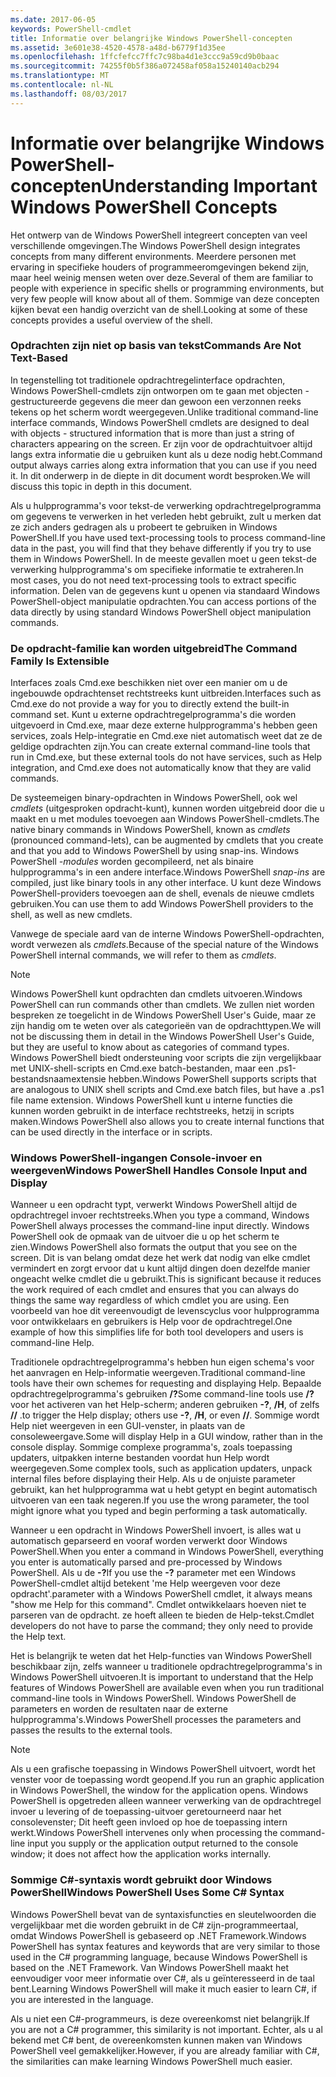 ```yaml
---
ms.date: 2017-06-05
keywords: PowerShell-cmdlet
title: Informatie over belangrijke Windows PowerShell-concepten
ms.assetid: 3e601e38-4520-4578-a48d-b6779f1d35ee
ms.openlocfilehash: 1ffcfefcc7ffc7c98ba4d1e3ccc9a59cd9b0baac
ms.sourcegitcommit: 74255f0b5f386a072458af058a15240140acb294
ms.translationtype: MT
ms.contentlocale: nl-NL
ms.lasthandoff: 08/03/2017
---
```

# <a name="understanding-important-windows-powershell-concepts"></a><span data-ttu-id="5b086-103">Informatie over belangrijke Windows PowerShell-concepten</span><span class="sxs-lookup"><span data-stu-id="5b086-103">Understanding Important Windows PowerShell Concepts</span></span>
<span data-ttu-id="5b086-104">Het ontwerp van de Windows PowerShell integreert concepten van veel verschillende omgevingen.</span><span class="sxs-lookup"><span data-stu-id="5b086-104">The Windows PowerShell design integrates concepts from many different environments.</span></span> <span data-ttu-id="5b086-105">Meerdere personen met ervaring in specifieke houders of programmeeromgevingen bekend zijn, maar heel weinig mensen weten over deze.</span><span class="sxs-lookup"><span data-stu-id="5b086-105">Several of them are familiar to people with experience in specific shells or programming environments, but very few people will know about all of them.</span></span> <span data-ttu-id="5b086-106">Sommige van deze concepten kijken bevat een handig overzicht van de shell.</span><span class="sxs-lookup"><span data-stu-id="5b086-106">Looking at some of these concepts provides a useful overview of the shell.</span></span>

### <a name="commands-are-not-text-based"></a><span data-ttu-id="5b086-107">Opdrachten zijn niet op basis van tekst</span><span class="sxs-lookup"><span data-stu-id="5b086-107">Commands Are Not Text-Based</span></span>
<span data-ttu-id="5b086-108">In tegenstelling tot traditionele opdrachtregelinterface opdrachten, Windows PowerShell-cmdlets zijn ontworpen om te gaan met objecten - gestructureerde gegevens die meer dan gewoon een verzonnen reeks tekens op het scherm wordt weergegeven.</span><span class="sxs-lookup"><span data-stu-id="5b086-108">Unlike traditional command-line interface commands, Windows PowerShell cmdlets are designed to deal with objects - structured information that is more than just a string of characters appearing on the screen.</span></span> <span data-ttu-id="5b086-109">Er zijn voor de opdrachtuitvoer altijd langs extra informatie die u gebruiken kunt als u deze nodig hebt.</span><span class="sxs-lookup"><span data-stu-id="5b086-109">Command output always carries along extra information that you can use if you need it.</span></span> <span data-ttu-id="5b086-110">In dit onderwerp in de diepte in dit document wordt besproken.</span><span class="sxs-lookup"><span data-stu-id="5b086-110">We will discuss this topic in depth in this document.</span></span>

<span data-ttu-id="5b086-111">Als u hulpprogramma's voor tekst-de verwerking opdrachtregelprogramma om gegevens te verwerken in het verleden hebt gebruikt, zult u merken dat ze zich anders gedragen als u probeert te gebruiken in Windows PowerShell.</span><span class="sxs-lookup"><span data-stu-id="5b086-111">If you have used text-processing tools to process command-line data in the past, you will find that they behave differently if you try to use them in Windows PowerShell.</span></span> <span data-ttu-id="5b086-112">In de meeste gevallen moet u geen tekst-de verwerking hulpprogramma's om specifieke informatie te extraheren.</span><span class="sxs-lookup"><span data-stu-id="5b086-112">In most cases, you do not need text-processing tools to extract specific information.</span></span> <span data-ttu-id="5b086-113">Delen van de gegevens kunt u openen via standaard Windows PowerShell-object manipulatie opdrachten.</span><span class="sxs-lookup"><span data-stu-id="5b086-113">You can access portions of the data directly by using standard Windows PowerShell object manipulation commands.</span></span>

### <a name="the-command-family-is-extensible"></a><span data-ttu-id="5b086-114">De opdracht-familie kan worden uitgebreid</span><span class="sxs-lookup"><span data-stu-id="5b086-114">The Command Family Is Extensible</span></span>
<span data-ttu-id="5b086-115">Interfaces zoals Cmd.exe beschikken niet over een manier om u de ingebouwde opdrachtenset rechtstreeks kunt uitbreiden.</span><span class="sxs-lookup"><span data-stu-id="5b086-115">Interfaces such as Cmd.exe do not provide a way for you to directly extend the built-in command set.</span></span> <span data-ttu-id="5b086-116">Kunt u externe opdrachtregelprogramma's die worden uitgevoerd in Cmd.exe, maar deze externe hulpprogramma's hebben geen services, zoals Help-integratie en Cmd.exe niet automatisch weet dat ze de geldige opdrachten zijn.</span><span class="sxs-lookup"><span data-stu-id="5b086-116">You can create external command-line tools that run in Cmd.exe, but these external tools do not have services, such as Help integration, and Cmd.exe does not automatically know that they are valid commands.</span></span>

<span data-ttu-id="5b086-117">De systeemeigen binary-opdrachten in Windows PowerShell, ook wel *cmdlets* (uitgesproken opdracht-kunt), kunnen worden uitgebreid door die u maakt en u met modules toevoegen aan Windows PowerShell-cmdlets.</span><span class="sxs-lookup"><span data-stu-id="5b086-117">The native binary commands in Windows PowerShell, known as *cmdlets* (pronounced command-lets), can be augmented by cmdlets that you create and that you add to Windows PowerShell by using snap-ins.</span></span> <span data-ttu-id="5b086-118">Windows PowerShell *-modules* worden gecompileerd, net als binaire hulpprogramma's in een andere interface.</span><span class="sxs-lookup"><span data-stu-id="5b086-118">Windows PowerShell *snap-ins* are compiled, just like binary tools in any other interface.</span></span> <span data-ttu-id="5b086-119">U kunt deze Windows PowerShell-providers toevoegen aan de shell, evenals de nieuwe cmdlets gebruiken.</span><span class="sxs-lookup"><span data-stu-id="5b086-119">You can use them to add Windows PowerShell providers to the shell, as well as new cmdlets.</span></span>

<span data-ttu-id="5b086-120">Vanwege de speciale aard van de interne Windows PowerShell-opdrachten, wordt verwezen als *cmdlets*.</span><span class="sxs-lookup"><span data-stu-id="5b086-120">Because of the special nature of the Windows PowerShell internal commands, we will refer to them as *cmdlets*.</span></span>

> [!NOTE]
> <span data-ttu-id="5b086-121">Windows PowerShell kunt opdrachten dan cmdlets uitvoeren.</span><span class="sxs-lookup"><span data-stu-id="5b086-121">Windows PowerShell can run commands other than cmdlets.</span></span> <span data-ttu-id="5b086-122">We zullen niet worden bespreken ze toegelicht in de Windows PowerShell User's Guide, maar ze zijn handig om te weten over als categorieën van de opdrachttypen.</span><span class="sxs-lookup"><span data-stu-id="5b086-122">We will not be discussing them in detail in the Windows PowerShell User's Guide, but they are useful to know about as categories of command types.</span></span> <span data-ttu-id="5b086-123">Windows PowerShell biedt ondersteuning voor scripts die zijn vergelijkbaar met UNIX-shell-scripts en Cmd.exe batch-bestanden, maar een .ps1-bestandsnaamextensie hebben.</span><span class="sxs-lookup"><span data-stu-id="5b086-123">Windows PowerShell supports scripts that are analogous to UNIX shell scripts and Cmd.exe batch files, but have a .ps1 file name extension.</span></span> <span data-ttu-id="5b086-124">Windows PowerShell kunt u interne functies die kunnen worden gebruikt in de interface rechtstreeks, hetzij in scripts maken.</span><span class="sxs-lookup"><span data-stu-id="5b086-124">Windows PowerShell also allows you to create internal functions that can be used directly in the interface or in scripts.</span></span>

### <a name="windows-powershell-handles-console-input-and-display"></a><span data-ttu-id="5b086-125">Windows PowerShell-ingangen Console-invoer en weergeven</span><span class="sxs-lookup"><span data-stu-id="5b086-125">Windows PowerShell Handles Console Input and Display</span></span>
<span data-ttu-id="5b086-126">Wanneer u een opdracht typt, verwerkt Windows PowerShell altijd de opdrachtregel invoer rechtstreeks.</span><span class="sxs-lookup"><span data-stu-id="5b086-126">When you type a command, Windows PowerShell always processes the command-line input directly.</span></span> <span data-ttu-id="5b086-127">Windows PowerShell ook de opmaak van de uitvoer die u op het scherm te zien.</span><span class="sxs-lookup"><span data-stu-id="5b086-127">Windows PowerShell also formats the output that you see on the screen.</span></span> <span data-ttu-id="5b086-128">Dit is van belang omdat deze het werk dat nodig van elke cmdlet vermindert en zorgt ervoor dat u kunt altijd dingen doen dezelfde manier ongeacht welke cmdlet die u gebruikt.</span><span class="sxs-lookup"><span data-stu-id="5b086-128">This is significant because it reduces the work required of each cmdlet and ensures that you can always do things the same way regardless of which cmdlet you are using.</span></span> <span data-ttu-id="5b086-129">Een voorbeeld van hoe dit vereenvoudigt de levenscyclus voor hulpprogramma voor ontwikkelaars en gebruikers is Help voor de opdrachtregel.</span><span class="sxs-lookup"><span data-stu-id="5b086-129">One example of how this simplifies life for both tool developers and users is command-line Help.</span></span>

<span data-ttu-id="5b086-130">Traditionele opdrachtregelprogramma's hebben hun eigen schema's voor het aanvragen en Help-informatie weergeven.</span><span class="sxs-lookup"><span data-stu-id="5b086-130">Traditional command-line tools have their own schemes for requesting and displaying Help.</span></span> <span data-ttu-id="5b086-131">Bepaalde opdrachtregelprogramma's gebruiken **/?**</span><span class="sxs-lookup"><span data-stu-id="5b086-131">Some command-line tools use **/?**</span></span> <span data-ttu-id="5b086-132">voor het activeren van het Help-scherm; anderen gebruiken **-?**, **/H**, of zelfs  **//** .</span><span class="sxs-lookup"><span data-stu-id="5b086-132">to trigger the Help display; others use **-?**, **/H**, or even **//**.</span></span> <span data-ttu-id="5b086-133">Sommige wordt Help niet weergeven in een GUI-venster, in plaats van de consoleweergave.</span><span class="sxs-lookup"><span data-stu-id="5b086-133">Some will display Help in a GUI window, rather than in the console display.</span></span> <span data-ttu-id="5b086-134">Sommige complexe programma's, zoals toepassing updaters, uitpakken interne bestanden voordat hun Help wordt weergegeven.</span><span class="sxs-lookup"><span data-stu-id="5b086-134">Some complex tools, such as application updaters, unpack internal files before displaying their Help.</span></span> <span data-ttu-id="5b086-135">Als u de onjuiste parameter gebruikt, kan het hulpprogramma wat u hebt getypt en begint automatisch uitvoeren van een taak negeren.</span><span class="sxs-lookup"><span data-stu-id="5b086-135">If you use the wrong parameter, the tool might ignore what you typed and begin performing a task automatically.</span></span>

<span data-ttu-id="5b086-136">Wanneer u een opdracht in Windows PowerShell invoert, is alles wat u automatisch geparseerd en vooraf worden verwerkt door Windows PowerShell.</span><span class="sxs-lookup"><span data-stu-id="5b086-136">When you enter a command in Windows PowerShell, everything you enter is automatically parsed and pre-processed by Windows PowerShell.</span></span> <span data-ttu-id="5b086-137">Als u de **-?**</span><span class="sxs-lookup"><span data-stu-id="5b086-137">If you use the **-?**</span></span> <span data-ttu-id="5b086-138">parameter met een Windows PowerShell-cmdlet altijd betekent 'me Help weergeven voor deze opdracht'.</span><span class="sxs-lookup"><span data-stu-id="5b086-138">parameter with a Windows PowerShell cmdlet, it always means "show me Help for this command".</span></span> <span data-ttu-id="5b086-139">Cmdlet ontwikkelaars hoeven niet te parseren van de opdracht. ze hoeft alleen te bieden de Help-tekst.</span><span class="sxs-lookup"><span data-stu-id="5b086-139">Cmdlet developers do not have to parse the command; they only need to provide the Help text.</span></span>

<span data-ttu-id="5b086-140">Het is belangrijk te weten dat het Help-functies van Windows PowerShell beschikbaar zijn, zelfs wanneer u traditionele opdrachtregelprogramma's in Windows PowerShell uitvoeren.</span><span class="sxs-lookup"><span data-stu-id="5b086-140">It is important to understand that the Help features of Windows PowerShell are available even when you run traditional command-line tools in Windows PowerShell.</span></span> <span data-ttu-id="5b086-141">Windows PowerShell de parameters en worden de resultaten naar de externe hulpprogramma's.</span><span class="sxs-lookup"><span data-stu-id="5b086-141">Windows PowerShell processes the parameters and passes the results to the external tools.</span></span>

> [!NOTE]
> <span data-ttu-id="5b086-142">Als u een grafische toepassing in Windows PowerShell uitvoert, wordt het venster voor de toepassing wordt geopend.</span><span class="sxs-lookup"><span data-stu-id="5b086-142">If you run an graphic application in Windows PowerShell, the window for the application opens.</span></span> <span data-ttu-id="5b086-143">Windows PowerShell is opgetreden alleen wanneer verwerking van de opdrachtregel invoer u levering of de toepassing-uitvoer geretourneerd naar het consolevenster; Dit heeft geen invloed op hoe de toepassing intern werkt.</span><span class="sxs-lookup"><span data-stu-id="5b086-143">Windows PowerShell intervenes only when processing the command-line input you supply or the application output returned to the console window; it does not affect how the application works internally.</span></span>

### <a name="windows-powershell-uses-some-c-syntax"></a><span data-ttu-id="5b086-144">Sommige C#-syntaxis wordt gebruikt door Windows PowerShell</span><span class="sxs-lookup"><span data-stu-id="5b086-144">Windows PowerShell Uses Some C# Syntax</span></span>
<span data-ttu-id="5b086-145">Windows PowerShell bevat van de syntaxisfuncties en sleutelwoorden die vergelijkbaar met die worden gebruikt in de C# zijn-programmeertaal, omdat Windows PowerShell is gebaseerd op .NET Framework.</span><span class="sxs-lookup"><span data-stu-id="5b086-145">Windows PowerShell has syntax features and keywords that are very similar to those used in the C# programming language, because Windows PowerShell is based on the .NET Framework.</span></span> <span data-ttu-id="5b086-146">Van Windows PowerShell maakt het eenvoudiger voor meer informatie over C#, als u geïnteresseerd in de taal bent.</span><span class="sxs-lookup"><span data-stu-id="5b086-146">Learning Windows PowerShell will make it much easier to learn C#, if you are interested in the language.</span></span>

<span data-ttu-id="5b086-147">Als u niet een C#-programmeurs, is deze overeenkomst niet belangrijk.</span><span class="sxs-lookup"><span data-stu-id="5b086-147">If you are not a C# programmer, this similarity is not important.</span></span> <span data-ttu-id="5b086-148">Echter, als u al bekend met C# bent, de overeenkomsten kunnen maken van Windows PowerShell veel gemakkelijker.</span><span class="sxs-lookup"><span data-stu-id="5b086-148">However, if you are already familiar with C#, the similarities can make learning Windows PowerShell much easier.</span></span>

